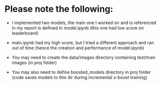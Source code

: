 # Please note the following:

- I implemented two models, the main one I worked on and is referenced in my report is defined in model.ipynb (this one had low score on leaderboard)
- main.ipynb had my high score, but I tried a different approach and ran out of time (hence the creation and performance of model.ipynb)

- You may need to create the data/images directory containing test/train images (in proj folder)
- You may also need to define boosted_models directory in proj folder (code saves models to this dir during incremental x-boost training)
